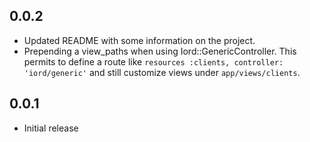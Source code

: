 ## 0.0.2
* Updated README with some information on the project.
* Prepending a view\_paths when using Iord::GenericController.
  This permits to define a route like `resources :clients, controller: 'iord/generic'`
  and still customize views under `app/views/clients`.

## 0.0.1
* Initial release
